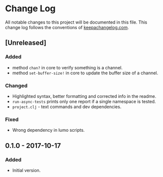 # Change Log
All notable changes to this project will be documented in this file. This change log follows the conventions of [keepachangelog.com](http://keepachangelog.com/).

## [Unreleased]
### Added
- method `chan?` in core to verify something is a channel.
- method `set-buffer-size!` in core to update the buffer size of a channel.

### Changed
- Highlighted syntax, better formatting and corrected info in the readme.
- `run-async-tests` prints only one report if a single namespace is tested.
- `project.clj` - text commands and dev dependencies. 

### Fixed
- Wrong dependency in lumo scripts.

## 0.1.0 - 2017-10-17
### Added
- Initial version.

